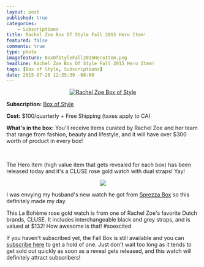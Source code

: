 ```yaml
---
layout: post
published: true
categories: 
    - Subscriptions
title: Rachel Zoe Box Of Style Fall 2015 Hero Item!
featured: false
comments: true
type: photo
imagefeature: BoxOfStyleFall2015HeroItem.png
headline: Rachel Zoe Box Of Style Fall 2015 Hero Item!
tags: [Box of Style, Subscriptions]
date: 2015-07-20 12:35:39 -08:00
---
```


<center><a href="http://thezoereport.com/shop/" target="_blank">
<img src="/images/box-of-style.jpg" border="0" style="border:none;max-width:100%;" alt="Rachel Zoe Box of Style" />
</a></center>
<p><b>Subscription:</b> <a href="http://thezoereport.com/shop/" target="_blank">Box of Style</a></p>
<p><b>Cost:</b> $100/quarterly + Free Shipping (taxes apply to CA)</p>
<p><b>What's in the box:</b> You'll receive items curated by Rachel Zoe and her team that range from fashion, beauty and lifestyle, and it will have over $300 worth of product in every box!</p>
<br>

<p>The Hero Item (high value item that gets revealed for each box) has been released today and it's a CLUSE rose gold watch with dual straps! Yay!</p>

<center><img src="/images/BoxOfStyleFall2015HeroItem.png"></center>

<p>I was envying my husband's new watch he got from <a href="http://www.sprezzabox.com?rfsn=103516.e98b8" target="_blank">Sprezza Box</a> so this definitely made my day.</p>

<p>This La Bohème rose gold watch is from one of Rachel Zoe's favorite Dutch brands, CLUSE. It includes interchangeable black and grey straps, and is valued at $132! How awesome is that! #soexcited</p>

<p>If you haven't subscribed yet, the Fall Box is still available and you can <a href="http://thezoereport.com/shop/" target="_blank">subscribe here</a> to get a hold of one. Just don't wait too long as it tends to get sold out quickly as soon as a reveal gets released, and this watch will definitely attract subscribers!</p>
